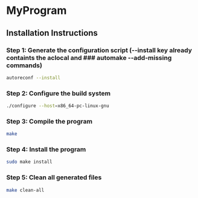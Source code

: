 # MyProgram

## Installation Instructions

### Step 1: Generate the configuration script (--install key already containts the aclocal and ### automake --add-missing commands)
```sh
autoreconf --install
```

### Step 2: Configure the build system
```sh
./configure --host=x86_64-pc-linux-gnu
```

### Step 3: Compile the program
```sh
make
```

### Step 4: Install the program
```sh
sudo make install
```

### Step 5: Clean all generated files
```sh
make clean-all
